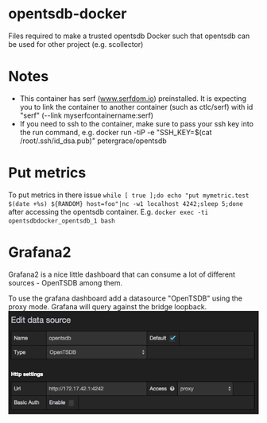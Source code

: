 opentsdb-docker
===============

Files required to make a trusted opentsdb Docker such that opentsdb can be used for other project (e.g. scollector)

Notes
=====
 * This container has serf (www.serfdom.io) preinstalled.  It is expecting you to link the container to another container (such as ctlc/serf) with id "serf" (--link myserfcontainername:serf)
 * If you need to ssh to the container, make sure to pass your ssh key into the run command, e.g. docker run -tiP -e "SSH_KEY=$(cat /root/.ssh/id_dsa.pub)" petergrace/opentsdb
   
# Put metrics

To put metrics in there issue `while [ true ];do echo "put mymetric.test $(date +%s) ${RANDOM} host=foo"|nc -w1 localhost 4242;sleep 5;done` after accessing the opentsdb container. 
E.g. `docker exec -ti opentsdbdocker_opentsdb_1 bash`

# Grafana2
Grafana2 is a nice little dashboard that can consume a lot of different sources - OpenTSDB among them.

To use the grafana dashboard add a datasource "OpenTSDB" using the proxy mode. Grafana will query against the bridge loopback.
![](pics/grafana2_source.png)
